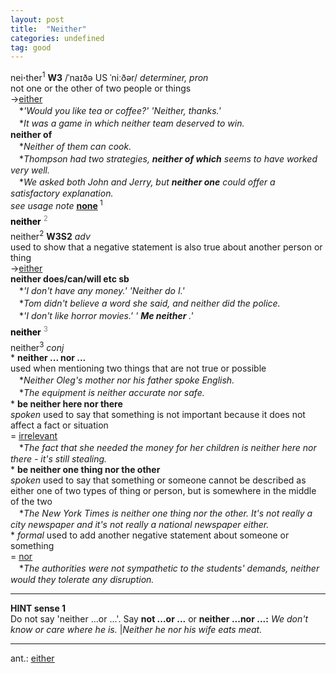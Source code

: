 ```yaml
---
layout: post
title:  "Neither"
categories: undefined
tag: good
---
```

<DIV style="MARGIN: 0px 0px 5px">nei<B>·</B>ther<SUP>1</SUP> <B>W3</B> /ˈnaɪðə US ˈniːðər/ <I>determiner, pron</I> <BR>not one or the other of two people or things<BR>→<A href="{{ site.baseurl }}/either"><U>either</U></A><BR>　*<I>'Would you like tea or coffee?' 'Neither, thanks.'</I><BR>　*<I>It was a game in which neither team deserved to win.</I><BR><B>neither of</B><BR>　*<I>Neither of them can cook.</I><BR>　*<I>Thompson had two strategies, <B>neither of which</B> seems to have worked very well.</I><BR>　*<I>We asked both John and Jerry, but <B>neither one</B> could offer a satisfactory explanation.</I><BR><I>see usage note</I> <B><A href="{{ site.baseurl }}/none"><U>none</U></A> </B><SUP>1 </SUP></DIV>
<DIV style="COLOR: #808080; MARGIN: 0px 0px 5px; LINE-HEIGHT: normal"><SPAN style="FONT-SIZE: 10.5pt; COLOR: #000000; LINE-HEIGHT: normal"><B>neither</B></SPAN> <SUP style="FONT-SIZE: 83%; LINE-HEIGHT: normal">2</SUP> </DIV>
<DIV style="MARGIN: 0px 0px 5px">neither<SUP>2</SUP> <B>W3S2</B> <I>adv</I> <BR>used to show that a negative statement is also true about another person or thing<BR>→<A href="{{ site.baseurl }}/either"><U>either</U></A><BR><B>neither does/can/will etc sb</B><BR>　*<I>'I don't have any money.' 'Neither do I.'</I><BR>　*<I>Tom didn't believe a word she said, and neither did the police.</I><BR>　*<I>'I don't like horror movies.' ' <B>Me neither</B> .'</I></DIV>
<DIV style="COLOR: #808080; MARGIN: 0px 0px 5px; LINE-HEIGHT: normal"><SPAN style="FONT-SIZE: 10.5pt; COLOR: #000000; LINE-HEIGHT: normal"><B>neither</B></SPAN> <SUP style="FONT-SIZE: 83%; LINE-HEIGHT: normal">3</SUP> </DIV>
<DIV style="MARGIN: 0px 0px 5px">neither<SUP>3</SUP> <I>conj</I> <BR>* <B>neither ... nor ...</B><BR>used when mentioning two things that are not true or possible<BR>　*<I>Neither Oleg's mother nor his father spoke English.</I><BR>　*<I>The equipment is neither accurate nor safe.</I><BR>* <B>be neither here nor there</B><BR><I>spoken</I> used to say that something is not important because it does not affect a fact or situation<BR>= <A href="{{ site.baseurl }}/irrelevant"><U>irrelevant</U></A><BR>　*<I>The fact that she needed the money for her children is neither here nor there - it's still stealing.</I><BR>* <B>be neither one thing nor the other</B><BR><I>spoken</I> used to say that something or someone cannot be described as either one of two types of thing or person, but is somewhere in the middle of the two<BR>　*<I>The New York Times is neither one thing nor the other. It's not really a city newspaper and it's not really a national newspaper either.</I><BR>* <I>formal</I> used to add another negative statement about someone or something<BR>= <A href="{{ site.baseurl }}/nor"><U>nor</U></A><BR>　*<I>The authorities were not sympathetic to the students' demands, neither would they tolerate any disruption.</I>
<HR>
<B>HINT sense 1</B> <BR>Do not say 'neither ...or ...'. Say <B>not ...or ...</B> or <B>neither ...nor ...:</B> <I>We don't know or care where he is.</I> |<I>Neither he nor his wife eats meat.</I> 
<HR>
</DIV>
<DIV style="MARGIN: 0px 0px 5px">
<DIV style="MARGIN: 4px 0px">ant.: <A href="{{ site.baseurl }}/either"><U>either</U></A></DIV></DIV>
